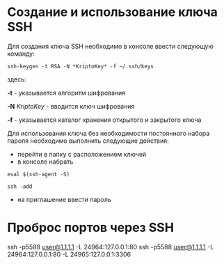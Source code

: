 # Создание и использование ключа SSH

Для создания ключа SSH необходимо в консоле ввести следующую команду:

`ssh-keygen -t RSA -N *KriptoKey* -f ~/.ssh/keys`

здесь:

**-t** - указывается алгоритм шифрования

**-N** *KriptoKey* - вводится ключ шифрования

**-f** - указывается каталог хранения открытого и закрытого ключа

Для использования ключа без необходимости постоянного набора пароля необходимо выполнить следующие действия:
- перейти в папку с расположением ключей
- в консоле набрать

`eval $(ssh-agent -S)`

`ssh -add`

- на приглашение ввести пароль

# Проброс портов через SSH

ssh -p5588 user@1.1.1.1 -L 24964:127.0.0.1:80
ssh -p5588 user@1.1.1.1 -L 24964:127.0.0.1:80 -L 24965:127.0.0.1:3306
